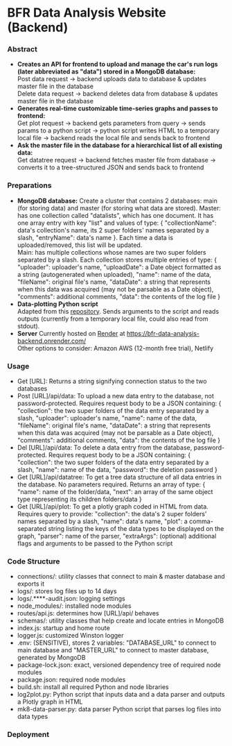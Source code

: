 # BFR Data Analysis Website (Backend)
### Abstract
- **Creates an API for frontend to upload and manage the car's run logs (later abbreviated as "data") stored in a MongoDB database:**  
   Post data request -> backend uploads data to database & updates master file in the database  
   Delete data request -> backend deletes data from database & updates master file in the database
- **Generates real-time customizable time-series graphs and passes to frontend:**    
   Get plot request -> backend gets parameters from query -> sends params to a python script -> python script writes HTML to a temporary local file -> backend reads the local file and sends back to frontend
- **Ask the master file in the database for a hierarchical list of all existing data:**  
   Get datatree request -> backend fetches master file from database -> converts it to a tree-structured JSON and sends back to frontend

### Preparations
- **MongoDB database:** Create a cluster that contains 2 databases: main (for storing data) and master (for storing what data are stored).
   Master: has one collection called "datalists", which has one document. It has one array entry with key "list" and values of type: { "collectionName": data's collection's name, its 2 super folders' names separated by a slash, "entryName": data's name }. Each time a data is uploaded/removed, this list will be updated.  
   Main: has multiple collections whose names are two super folders separated by a slash. Each collection stores multiple entries of type: { "uploader": uploader's name, "uploadDate": a Date object formatted as a string (autogenerated when uploaded), "name": name of the data, "fileName": original file's name, "dataDate": a string that represents when this data was acquired (may not be parsable as a Date object), "comments": additional comments, "data": the contents of the log file }
- **Data-plotting Python script**  
   Adapted from this [repository](https://github.com/liug26/bfr-mk8-software/tree/main/data-analysis). Sends arguments to the script and reads outputs (currently from a temporary local file, could also read from stdout).
- **Server**
   Currently hosted on [Render](https://dashboard.render.com/) at https://bfr-data-analysis-backend.onrender.com/  
   Other options to consider: Amazon AWS (12-month free trial), Netlify

### Usage
- Get [URL]: Returns a string signifying connection status to the two databases
- Post [URL]/api/data: To upload a new data entry to the database, not password-protected. Requires request body to be a JSON containing: { "collection": the two super folders of the data entry separated by a slash, "uploader": uploader's name, "name": name of the data, "fileName": original file's name, "dataDate": a string that represents when this data was acquired (may not be parsable as a Date object), "comments": additional comments, "data": the contents of the log file }
- Del [URL]/api/data: To delete a data entry from the database, password-protected. Requires request body to be a JSON containing: { "collection": the two super folders of the data entry separated by a slash, "name": name of the data, "password": the deletion password }
- Get [URL]/api/datatree: To get a tree data structure of all data entries in the database. No parameters required. Returns an array of type: { "name": name of the folder/data, "next": an array of the same object type representing its children folders/data }
- Get [URL]/api/plot: To get a plotly graph coded in HTML from data. Requires query to provide: "collection": the data's 2 super folders' names separated by a slash, "name": data's name, "plot": a comma-separated string listing the keys of the data types to be displayed on the graph, "parser": name of the parser, "extraArgs": (optional) additional flags and arguments to be passed to the Python script

### Code Structure
- connections/: utility classes that connect to main & master database and exports it
- logs/: stores log files up to 14 days
- logs/.****-audit.json: logging settings
- node_modules/: installed node modules
- routes/api.js: determines how [URL]/api/ behaves
- schemas/: utility classes that help create and locate entries in MongoDB
- index.js: startup and home route
- logger.js: customized Winston logger
- .env: (SENSITIVE), stores 2 variables: "DATABASE_URL" to connect to main database and "MASTER_URL" to connect to master database, generated by MongoDB
- package-lock.json: exact, versioned dependency tree of required node modules
- package.json: required node modules
- build.sh: install all required Python and node libraries
- log2plot.py: Python script that inputs data and a data parser and outputs a Plotly graph in HTML
- mk8-data-parser.py: data parser Python script that parses log files into data types

### Deployment
